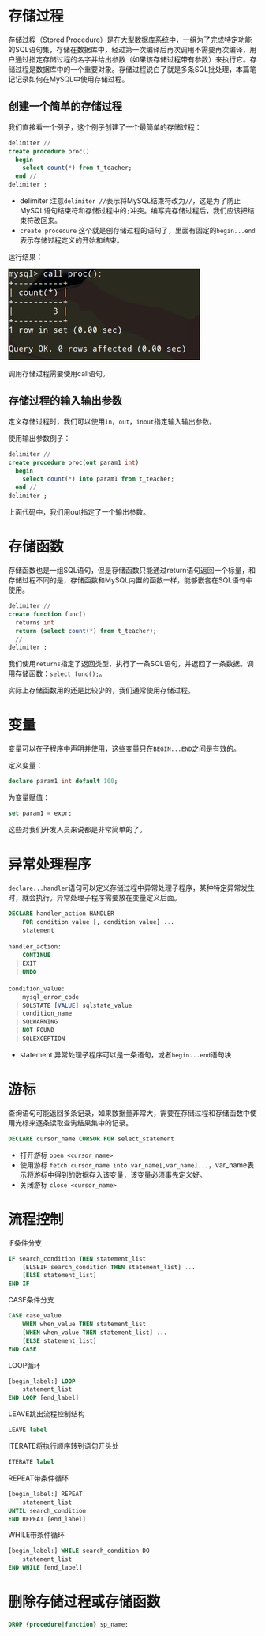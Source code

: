 # 存储过程

存储过程（Stored Procedure）是在大型数据库系统中，一组为了完成特定功能的SQL语句集，存储在数据库中，经过第一次编译后再次调用不需要再次编译，用户通过指定存储过程的名字并给出参数（如果该存储过程带有参数）来执行它。存储过程是数据库中的一个重要对象。存储过程说白了就是多条SQL批处理，本篇笔记记录如何在MySQL中使用存储过程。

## 创建一个简单的存储过程

我们直接看一个例子，这个例子创建了一个最简单的存储过程：

```sql
delimiter //
create procedure proc()
  begin
    select count(*) from t_teacher;
  end //
delimiter ;
```

* delimiter 注意`delimiter //`表示将MySQL结束符改为`//`，这是为了防止MySQL语句结束符和存储过程中的`;`冲突。编写完存储过程后，我们应该把结束符改回来。
* `create procedure` 这个就是创存储过程的语句了，里面有固定的`begin...end`表示存储过程定义的开始和结束。

运行结果：

![](res/1.png)

调用存储过程需要使用call语句。

## 存储过程的输入输出参数

定义存储过程时，我们可以使用`in`，`out`，`inout`指定输入输出参数。

使用输出参数例子：
```sql
delimiter //
create procedure proc(out param1 int)
  begin
    select count(*) into param1 from t_teacher;
  end //
delimiter ;
```

上面代码中，我们用out指定了一个输出参数。

# 存储函数

存储函数也是一组SQL语句，但是存储函数只能通过return语句返回一个标量，和存储过程不同的是，存储函数和MySQL内置的函数一样，能够嵌套在SQL语句中使用。

```sql
delimiter //
create function func()
  returns int
  return (select count(*) from t_teacher);
  //
delimiter ;
```

我们使用`returns`指定了返回类型，执行了一条SQL语句，并返回了一条数据。调用存储函数：`select func();`。

实际上存储函数用的还是比较少的，我们通常使用存储过程。

# 变量

变量可以在子程序中声明并使用，这些变量只在`BEGIN...END`之间是有效的。

定义变量：
```sql
declare param1 int default 100;
```

为变量赋值：
```sql
set param1 = expr;
```

这些对我们开发人员来说都是非常简单的了。

# 异常处理程序

`declare...handler`语句可以定义存储过程中异常处理子程序，某种特定异常发生时，就会执行。异常处理子程序需要放在变量定义后面。

```sql
DECLARE handler_action HANDLER
    FOR condition_value [, condition_value] ...
    statement

handler_action:
    CONTINUE
  | EXIT
  | UNDO

condition_value:
    mysql_error_code
  | SQLSTATE [VALUE] sqlstate_value
  | condition_name
  | SQLWARNING
  | NOT FOUND
  | SQLEXCEPTION
```

* statement 异常处理子程序可以是一条语句，或者`begin...end`语句块

# 游标

查询语句可能返回多条记录，如果数据量非常大，需要在存储过程和存储函数中使用光标来逐条读取查询结果集中的记录。

```sql
DECLARE cursor_name CURSOR FOR select_statement
```

* 打开游标 `open <cursor_name>`
* 使用游标 `fetch cursor_name into var_name[,var_name]...`，var_name表示将游标中得到的数据存入该变量，该变量必须事先定义好。
* 关闭游标 `close <cursor_name>`

# 流程控制

IF条件分支
```sql
IF search_condition THEN statement_list
    [ELSEIF search_condition THEN statement_list] ...
    [ELSE statement_list]
END IF
```

CASE条件分支
```sql
CASE case_value
    WHEN when_value THEN statement_list
    [WHEN when_value THEN statement_list] ...
    [ELSE statement_list]
END CASE
```

LOOP循环
```sql
[begin_label:] LOOP
    statement_list
END LOOP [end_label]
```

LEAVE跳出流程控制结构
```sql
LEAVE label
```

ITERATE将执行顺序转到语句开头处
```sql
ITERATE label
```

REPEAT带条件循环
```sql
[begin_label:] REPEAT
    statement_list
UNTIL search_condition
END REPEAT [end_label]
```

WHILE带条件循环
```sql
[begin_label:] WHILE search_condition DO
    statement_list
END WHILE [end_label]
```

# 删除存储过程或存储函数

```sql
DROP {procedure|function} sp_name;
```
